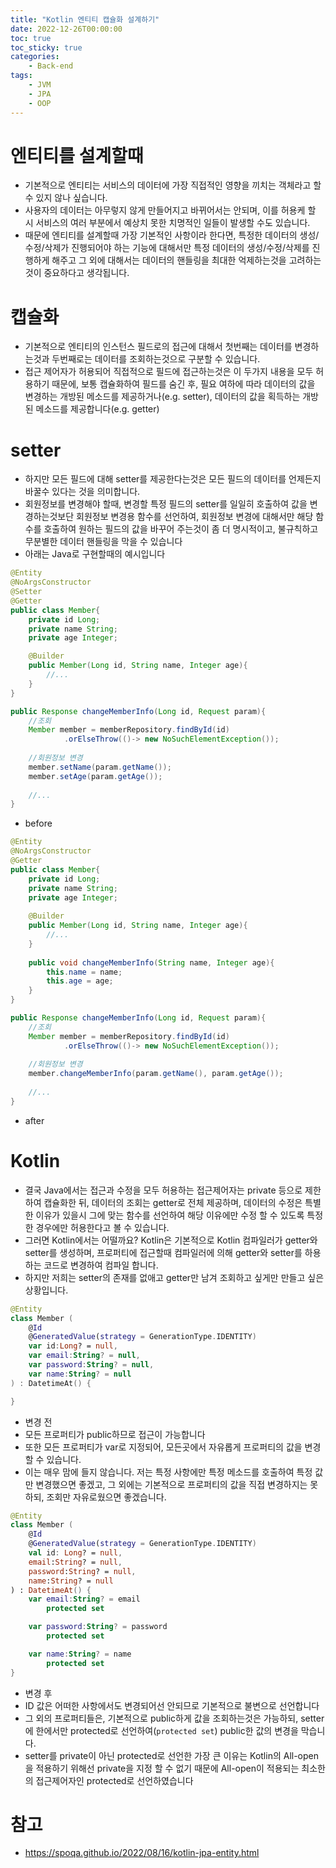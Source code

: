 ```yaml
---
title: "Kotlin 엔티티 캡슐화 설계하기"
date: 2022-12-26T00:00:00
toc: true
toc_sticky: true
categories:
    - Back-end
tags:
    - JVM
    - JPA
    - OOP
---
```


# 엔티티를 설계할때

- 기본적으로 엔티티는 서비스의 데이터에 가장 직접적인 영향을 끼치는 객체라고 할 수 있지 않나 싶습니다. 
- 사용자의 데이터는 아무렇지 않게 만들어지고 바뀌어서는 안되며, 이를 허용케 할 시 서비스의 여러 부분에서 예상치 못한 치명적인 일들이 발생할 수도 있습니다.
- 때문에 엔티티를 설계할때 가장 기본적인 사항이라 한다면, 특정한 데이터의 생성/수정/삭제가 진행되어야 하는 기능에 대해서만 특정 데이터의 생성/수정/삭제를 진행하게 해주고 그 외에 대해서는 데이터의 핸들링을 최대한 억제하는것을 고려하는것이 중요하다고 생각됩니다.

# 캡슐화

- 기본적으로 엔티티의 인스턴스 필드로의 접근에 대해서 첫번째는 데이터를 변경하는것과 두번째로는 데이터를 조회하는것으로 구분할 수 있습니다. 
- 접근 제어자가 허용되어 직접적으로 필드에 접근하는것은 이 두가지 내용을 모두 허용하기 때문에, 보통 캡슐화하여 필드를 숨긴 후, 필요 여하에 따라 데이터의 값을 변경하는 개방된 메소드를 제공하거나(e.g. setter), 데이터의 값을 획득하는 개방된 메소드를 제공합니다(e.g. getter)

# setter

- 하지만 모든 필드에 대해 setter를 제공한다는것은 모든 필드의 데이터를 언제든지 바꿀수 있다는 것을 의미합니다.
- 회원정보를 변경해야 할때, 변경할 특정 필드의 setter를 일일히 호출하여 값을 변경하는것보단 회원정보 변경용 함수를 선언하여, 회원정보 변경에 대해서만 해당 함수를 호출하여 원하는 필드의 값을 바꾸어 주는것이 좀 더 명시적이고, 불규칙하고 무분별한 데이터 핸들링을 막을 수 있습니다
- 아래는 Java로 구현할때의 예시입니다

```java
@Entity
@NoArgsConstructor
@Setter
@Getter
public class Member{
    private id Long;
    private name String;
    private age Integer;

    @Builder
    public Member(Long id, String name, Integer age){
        //...
    }
}

public Response changeMemberInfo(Long id, Request param){
    //조회
    Member member = memberRepository.findById(id)
            .orElseThrow(()-> new NoSuchElementException());
    
    //회원정보 변경
    member.setName(param.getName());
    member.setAge(param.getAge());
    
    //...
}
```

- before

```java
@Entity
@NoArgsConstructor
@Getter
public class Member{
    private id Long;
    private name String;
    private age Integer;
    
    @Builder
    public Member(Long id, String name, Integer age){
        //...
    }
    
    public void changeMemberInfo(String name, Integer age){
        this.name = name;
        this.age = age;
    }
}

public Response changeMemberInfo(Long id, Request param){
    //조회
    Member member = memberRepository.findById(id)
            .orElseThrow(()-> new NoSuchElementException());
    
    //회원정보 변경
    member.changeMemberInfo(param.getName(), param.getAge());
    
    //...
}
```

- after

# Kotlin

- 결국 Java에서는 접근과 수정을 모두 허용하는 접근제어자는 private 등으로 제한하여 캡슐화한 뒤, 데이터의 조회는 getter로 전체 제공하며, 데이터의 수정은 특별한 이유가 있을시 그에 맞는 함수를 선언하여 해당 이유에만 수정 할 수 있도록 특정한 경우에만 허용한다고 볼 수 있습니다.
- 그러면 Kotlin에서는 어떨까요? Kotlin은 기본적으로 Kotlin 컴파일러가 getter와 setter를 생성하며, 프로퍼티에 접근할때 컴파일러에 의해 getter와 setter를 하용하는 코드로 변경하여 컴파일 합니다. 
- 하지만 저희는 setter의 존재를 없애고 getter만 남겨 조회하고 싶게만 만들고 싶은 상황입니다.

```kotlin
@Entity
class Member (
    @Id
    @GeneratedValue(strategy = GenerationType.IDENTITY)
    var id:Long? = null,
    var email:String? = null,
    var password:String? = null,
    var name:String? = null
) : DatetimeAt() {

}
```

- 변경 전
- 모든 프로퍼티가 public하므로 접근이 가능합니다
- 또한 모든 프로퍼티가 var로 지정되어, 모든곳에서 자유롭게 프로퍼티의 값을 변경할 수 있습니다. 
- 이는 매우 맘에 들지 않습니다. 저는 특정 사항에만 특정 메소드를 호출하여 특정 값만 변경했으면 좋겠고, 그 외에는 기본적으로 프로퍼티의 값을 직접 변경하지는 못하되, 조회만 자유로웠으면 좋겠습니다.

```kotlin
@Entity
class Member (
    @Id 
    @GeneratedValue(strategy = GenerationType.IDENTITY)
    val id: Long? = null,
    email:String? = null,
    password:String? = null,
    name:String? = null
) : DatetimeAt() {
    var email:String? = email
        protected set

    var password:String? = password
        protected set

    var name:String? = name
        protected set
}
```

- 변경 후
- ID 값은 어떠한 사항에서도 변경되어선 안되므로 기본적으로 불변으로 선언합니다
- 그 외의 프로퍼티들은, 기본적으로 public하게 값을 조회하는것은 가능하되, setter에 한에서만 protected로 선언하여(`protected set`) public한 값의 변경을 막습니다.
- setter를 private이 아닌 protected로 선언한 가장 큰 이유는 Kotlin의 All-open을 적용하기 위해선 private을 지정 할 수 없기 때문에 All-open이 적용되는 최소한의 접근제어자인 protected로 선언하였습니다
  
# 참고

- https://spoqa.github.io/2022/08/16/kotlin-jpa-entity.html 